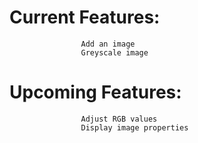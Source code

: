 # Current Features:
                    Add an image
                    Greyscale image


# Upcoming Features:
                    Adjust RGB values
                    Display image properties
                    
